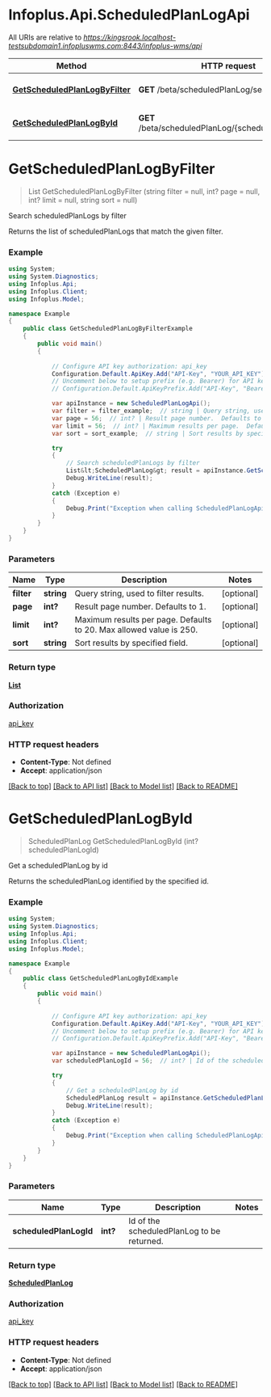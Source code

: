 # Infoplus.Api.ScheduledPlanLogApi

All URIs are relative to *https://kingsrook.localhost-testsubdomain1.infopluswms.com:8443/infoplus-wms/api*

Method | HTTP request | Description
------------- | ------------- | -------------
[**GetScheduledPlanLogByFilter**](ScheduledPlanLogApi.md#getscheduledplanlogbyfilter) | **GET** /beta/scheduledPlanLog/search | Search scheduledPlanLogs by filter
[**GetScheduledPlanLogById**](ScheduledPlanLogApi.md#getscheduledplanlogbyid) | **GET** /beta/scheduledPlanLog/{scheduledPlanLogId} | Get a scheduledPlanLog by id


<a name="getscheduledplanlogbyfilter"></a>
# **GetScheduledPlanLogByFilter**
> List<ScheduledPlanLog> GetScheduledPlanLogByFilter (string filter = null, int? page = null, int? limit = null, string sort = null)

Search scheduledPlanLogs by filter

Returns the list of scheduledPlanLogs that match the given filter.

### Example
```csharp
using System;
using System.Diagnostics;
using Infoplus.Api;
using Infoplus.Client;
using Infoplus.Model;

namespace Example
{
    public class GetScheduledPlanLogByFilterExample
    {
        public void main()
        {
            
            // Configure API key authorization: api_key
            Configuration.Default.ApiKey.Add("API-Key", "YOUR_API_KEY");
            // Uncomment below to setup prefix (e.g. Bearer) for API key, if needed
            // Configuration.Default.ApiKeyPrefix.Add("API-Key", "Bearer");

            var apiInstance = new ScheduledPlanLogApi();
            var filter = filter_example;  // string | Query string, used to filter results. (optional) 
            var page = 56;  // int? | Result page number.  Defaults to 1. (optional) 
            var limit = 56;  // int? | Maximum results per page.  Defaults to 20.  Max allowed value is 250. (optional) 
            var sort = sort_example;  // string | Sort results by specified field. (optional) 

            try
            {
                // Search scheduledPlanLogs by filter
                List&lt;ScheduledPlanLog&gt; result = apiInstance.GetScheduledPlanLogByFilter(filter, page, limit, sort);
                Debug.WriteLine(result);
            }
            catch (Exception e)
            {
                Debug.Print("Exception when calling ScheduledPlanLogApi.GetScheduledPlanLogByFilter: " + e.Message );
            }
        }
    }
}
```

### Parameters

Name | Type | Description  | Notes
------------- | ------------- | ------------- | -------------
 **filter** | **string**| Query string, used to filter results. | [optional] 
 **page** | **int?**| Result page number.  Defaults to 1. | [optional] 
 **limit** | **int?**| Maximum results per page.  Defaults to 20.  Max allowed value is 250. | [optional] 
 **sort** | **string**| Sort results by specified field. | [optional] 

### Return type

[**List<ScheduledPlanLog>**](ScheduledPlanLog.md)

### Authorization

[api_key](../README.md#api_key)

### HTTP request headers

 - **Content-Type**: Not defined
 - **Accept**: application/json

[[Back to top]](#) [[Back to API list]](../README.md#documentation-for-api-endpoints) [[Back to Model list]](../README.md#documentation-for-models) [[Back to README]](../README.md)

<a name="getscheduledplanlogbyid"></a>
# **GetScheduledPlanLogById**
> ScheduledPlanLog GetScheduledPlanLogById (int? scheduledPlanLogId)

Get a scheduledPlanLog by id

Returns the scheduledPlanLog identified by the specified id.

### Example
```csharp
using System;
using System.Diagnostics;
using Infoplus.Api;
using Infoplus.Client;
using Infoplus.Model;

namespace Example
{
    public class GetScheduledPlanLogByIdExample
    {
        public void main()
        {
            
            // Configure API key authorization: api_key
            Configuration.Default.ApiKey.Add("API-Key", "YOUR_API_KEY");
            // Uncomment below to setup prefix (e.g. Bearer) for API key, if needed
            // Configuration.Default.ApiKeyPrefix.Add("API-Key", "Bearer");

            var apiInstance = new ScheduledPlanLogApi();
            var scheduledPlanLogId = 56;  // int? | Id of the scheduledPlanLog to be returned.

            try
            {
                // Get a scheduledPlanLog by id
                ScheduledPlanLog result = apiInstance.GetScheduledPlanLogById(scheduledPlanLogId);
                Debug.WriteLine(result);
            }
            catch (Exception e)
            {
                Debug.Print("Exception when calling ScheduledPlanLogApi.GetScheduledPlanLogById: " + e.Message );
            }
        }
    }
}
```

### Parameters

Name | Type | Description  | Notes
------------- | ------------- | ------------- | -------------
 **scheduledPlanLogId** | **int?**| Id of the scheduledPlanLog to be returned. | 

### Return type

[**ScheduledPlanLog**](ScheduledPlanLog.md)

### Authorization

[api_key](../README.md#api_key)

### HTTP request headers

 - **Content-Type**: Not defined
 - **Accept**: application/json

[[Back to top]](#) [[Back to API list]](../README.md#documentation-for-api-endpoints) [[Back to Model list]](../README.md#documentation-for-models) [[Back to README]](../README.md)

